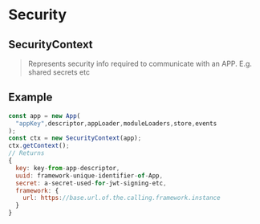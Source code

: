 # Security

## SecurityContext

  > Represents security info required to communicate with an APP. E.g. shared secrets etc

## Example

```javascript
const app = new App(
  "appKey",descriptor,appLoader,moduleLoaders,store,events
);
const ctx = new SecurityContext(app);
ctx.getContext();
// Returns
{
  key: key-from-app-descriptor,
  uuid: framework-unique-identifier-of-App,
  secret: a-secret-used-for-jwt-signing-etc,
  framework: {
    url: https://base.url.of.the.calling.framework.instance
  }
}
```
